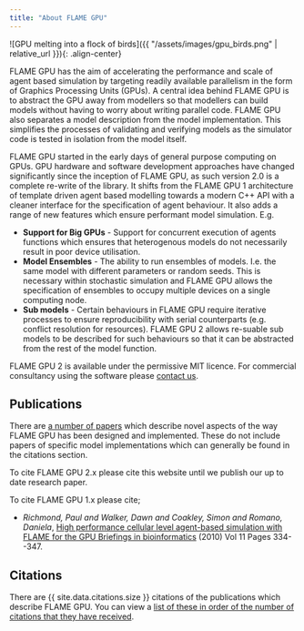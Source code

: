 ```yaml
---
title: "About FLAME GPU"
---
```


![GPU melting into a flock of birds]({{ "/assets/images/gpu_birds.png" | relative_url }}){: .align-center}

FLAME GPU has the aim of accelerating the performance and scale of agent based simulation by targeting readily available parallelism in the form of Graphics Processing Units (GPUs). A central idea behind FLAME GPU is to abstract the GPU away from modellers so that modellers can build models without having to worry about writing parallel code. FLAME GPU also separates a model description from the model implementation. This simplifies the processes of validating and verifying models as the simulator code is tested in isolation from the model itself.

FLAME GPU started in the early days of general purpose computing on GPUs. GPU hardware and software development approaches have changed significantly since the inception of FLAME GPU, as such version 2.0 is a complete re-write of the library. It shifts from the FLAME GPU 1 architecture of template driven agent based modelling towards a modern C++ API with a cleaner interface for the specification of agent behaviour. It also adds a range of new features which ensure performant model simulation. E.g.

 * **Support for Big GPUs** - Support for concurrent execution of agents functions which ensures that heterogenous models do not necessarily result in poor device utilisation. 
 * **Model Ensembles** - The ability to run ensembles of models. I.e. the same model with different parameters or random seeds. This is necessary within stochastic simulation and FLAME GPU allows the specification of ensembles to occupy multiple devices on a single computing node.
 * **Sub models** - Certain behaviours in FLAME GPU require iterative processes to ensure reproducibility with serial counterparts (e.g. conflict resolution for resources). FLAME GPU 2 allows re-suable sub models to be described for such behaviours so that it can be abstracted from the rest of the model function.

<!-- For an introduction to FLAME GPU2 and its current features please view the GTC 2021 recorded talk by Paul Richmond (embedded below). -->

FLAME GPU 2 is available under the permissive MIT licence. For commercial consultancy using the software please [contact us](/contact/).

## Publications

There are [a number of papers](/publications/) which describe novel aspects of the way FLAME GPU has been designed and implemented. These do not include papers of specific model implementations which can generally be found in the citations section.

To cite FLAME GPU 2.x please cite this website until we publish our up to date research paper.

To cite FLAME GPU 1.x please cite;

 * *Richmond, Paul and Walker, Dawn and Coakley, Simon and Romano, Daniela*, [High performance cellular level agent-based simulation with FLAME for the GPU Briefings in bioinformatics](https://academic.oup.com/bib/article-abstract/11/3/334/225993) (2010) Vol 11 Pages 334--347.
<!-- ```
@article{richmond2010high,
  title={High performance cellular level agent-based simulation with FLAME for the GPU},
  author={Richmond, Paul and Walker, Dawn and Coakley, Simon and Romano, Daniela},
  journal={Briefings in bioinformatics},
  volume={11},
  number={3},
  pages={334--347},
  year={2010},
  publisher={Oxford University Press}
}
``` -->

## Citations

There are {{ site.data.citations.size }} citations of the publications which describe FLAME GPU. You can view a [list of these in order of the number of citations that they have received](/citations/).
